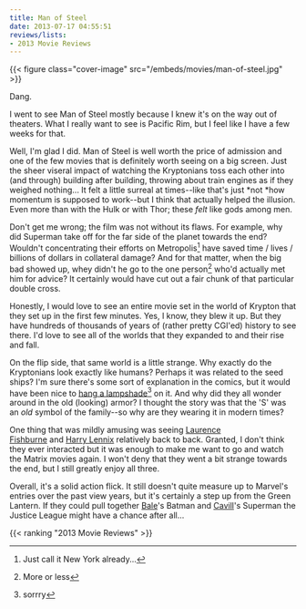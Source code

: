 ```yaml
---
title: Man of Steel
date: 2013-07-17 04:55:51
reviews/lists:
- 2013 Movie Reviews
---
```

{{< figure class="cover-image" src="/embeds/movies/man-of-steel.jpg" >}}

 Dang.

I went to see Man of Steel mostly because I knew it's on the way out of theaters. What I really want to see is Pacific Rim, but I feel like I have a few weeks for that.

Well, I'm glad I did. Man of Steel is well worth the price of admission and one of the few movies that is definitely worth seeing on a big screen. Just the sheer viseral impact of watching the Kryptonians toss each other into (and through) building after building, throwing about train engines as if they weighed nothing... It felt a little surreal at times--like that's just *not *how momentum is supposed to work--but I think that actually helped the illusion. Even more than with the Hulk or with Thor; these *felt* like gods among men.

<!--more-->

Don't get me wrong; the film was not without its flaws. For example, why did Superman take off for the far side of the planet towards the end? Wouldn't concentrating their efforts on Metropolis[^1] have saved time / lives / billions of dollars in collateral damage? And for that matter, when the big bad showed up, whey didn't he go to the one person[^2] who'd actually met him for advice? It certainly would have cut out a fair chunk of that particular double cross.

Honestly, I would love to see an entire movie set in the world of Krypton that they set up in the first few minutes. Yes, I know, they blew it up. But they have hundreds of thousands of years of (rather pretty CGI'ed) history to see there. I'd love to see all of the worlds that they expanded to and their rise and fall.

On the flip side, that same world is a little strange. Why exactly do the Kryptonians look exactly like humans? Perhaps it was related to the seed ships? I'm sure there's some sort of explanation in the comics, but it would have been nice to <a title="TvTropes: Lampshade hanging" href="http://tvtropes.org/pmwiki/pmwiki.php/Main/LampshadeHanging">hang a lampshade</a>[^3] on it. And why did they all wonder around in the old (looking) armor? I thought the story was that the 'S' was an *old* symbol of the family--so why are they wearing it in modern times?

One thing that was mildly amusing was seeing <a itemprop="url" href="http://www.imdb.com/name/nm0000401/?ref_=tt_cl_t12">Laurence Fishburne</a> and <a itemprop="url" href="http://www.imdb.com/name/nm0502015/?ref_=tt_cl_t7">Harry Lennix</a> relatively back to back. Granted, I don't think they ever interacted but it was enough to make me want to go and watch the Matrix movies again. I won't deny that they went a bit strange towards the end, but I still greatly enjoy all three.

Overall, it's a solid action flick. It still doesn't quite measure up to Marvel's entries over the past view years, but it's certainly a step up from the Green Lantern. If they could pull together <a itemprop="url" href="http://www.imdb.com/name/nm0000288/?ref_=tt_cl_t1">Bale</a>'s Batman and <a itemprop="url" href="http://www.imdb.com/name/nm0147147/?ref_=tt_cl_t1">Cavill</a>'s Superman the Justice League might have a chance after all...

{{< ranking "2013 Movie Reviews" >}}

[^1]: Just call it New York already...
[^2]: More or less
[^3]: sorrry